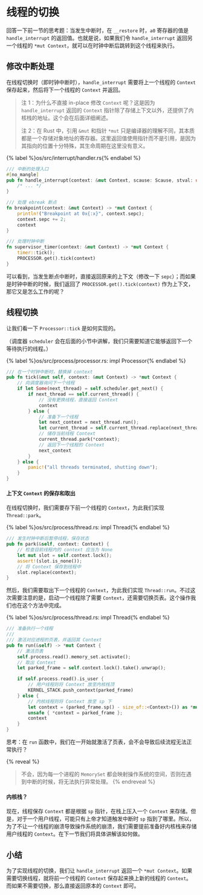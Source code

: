 # 线程的切换

回答一下前一节的思考题：当发生中断时，在 `__restore` 时，`a0` 寄存器的值是 `handle_interrupt` 的返回值。也就是说，如果我们令 `handle_interrupt` 返回另一个线程的 `*mut Context`，就可以在时钟中断后跳转到这个线程来执行。

## 修改中断处理

在线程切换时（即时钟中断时），`handle_interrupt` 需要将上一个线程的 `Context` 保存起来，然后将下一个线程的 `Context` 并返回。

> 注 1：为什么不直接 in-place 修改 `Context` 呢？这是因为 `handle_interrupt` 返回的 `Context` 指针除了存储上下文以外，还提供了内核栈的地址。这个会在后面详细阐述。
>
> 注 2：在 Rust 中，引用 `&mut` 和指针 `*mut` 只是编译器的理解不同，其本质都是一个存储对象地址的寄存器。这里返回值使用指针而不是引用，是因为其指向的位置十分特殊，其生命周期在这里没有意义。

{% label %}os/src/interrupt/handler.rs{% endlabel %}
```rust
/// 中断的处理入口
#[no_mangle]
pub fn handle_interrupt(context: &mut Context, scause: Scause, stval: usize) -> *mut Context {
    /* ... */
}

/// 处理 ebreak 断点
fn breakpoint(context: &mut Context) -> *mut Context {
    println!("Breakpoint at 0x{:x}", context.sepc);
    context.sepc += 2;
    context
}

/// 处理时钟中断
fn supervisor_timer(context: &mut Context) -> *mut Context {
    timer::tick();
    PROCESSOR.get().tick(context)
}
```

可以看到，当发生断点中断时，直接返回原来的上下文（修改一下 `sepc`）；而如果是时钟中断的时候，我们返回了 `PROCESSOR.get().tick(context)` 作为上下文，那它又是怎么工作的呢？

## 线程切换

让我们看一下 `Processor::tick` 是如何实现的。

（调度器 `scheduler` 会在后面的小节中讲解，我们只需要知道它能够返回下一个等待执行的线程。）

{% label %}os/src/process/processor.rs: impl Processor{% endlabel %}
```rust
/// 在一个时钟中断时，替换掉 context
pub fn tick(&mut self, context: &mut Context) -> *mut Context {
    // 向调度器询问下一个线程
    if let Some(next_thread) = self.scheduler.get_next() {
        if next_thread == self.current_thread() {
            // 没有更换线程，直接返回 Context
            context
        } else {
            // 准备下一个线程
            let next_context = next_thread.run();
            let current_thread = self.current_thread.replace(next_thread).unwrap();
            // 储存当前线程 Context
            current_thread.park(*context);
            // 返回下一个线程的 Context
            next_context
        }
    } else {
        panic!("all threads terminated, shutting down");
    }
}
```

#### 上下文 `Context` 的保存和取出

在线程切换时，我们需要存下前一个线程的 `Context`，为此我们实现 `Thread::park`。

{% label %}os/src/process/thread.rs: impl Thread{% endlabel %}
```rust
/// 发生时钟中断后暂停线程，保存状态
pub fn park(&self, context: Context) {
    // 检查目前线程内的 context 应当为 None
    let mut slot = self.context.lock();
    assert!(slot.is_none());
    // 将 Context 保存到线程中
    slot.replace(context);
}
```

然后，我们需要取出下一个线程的 `Context`，为此我们实现 `Thread::run`。不过这次需要注意的是，启动一个线程除了需要 `Context`，还需要切换页表。这个操作我们也在这个方法中完成。

{% label %}os/src/process/thread.rs: impl Thread{% endlabel %}
```rust
/// 准备执行一个线程
///
/// 激活对应进程的页表，并返回其 Context
pub fn run(&self) -> *mut Context {
    // 激活页表
    self.process.read().memory_set.activate();
    // 取出 Context
    let parked_frame = self.context.lock().take().unwrap();

    if self.process.read().is_user {
        // 用户线程则将 Context 放至内核栈顶
        KERNEL_STACK.push_context(parked_frame)
    } else {
        // 内核线程则将 Context 放至 sp 下
        let context = (parked_frame.sp() - size_of::<Context>()) as *mut Context;
        unsafe { *context = parked_frame };
        context
    }
}
```

思考：在 `run` 函数中，我们在一开始就激活了页表，会不会导致后续流程无法正常执行？

{% reveal %}
> 不会，因为每一个进程的 `MemorySet` 都会映射操作系统的空间，否则在遇到中断的时候，将无法执行异常处理。
{% endreveal %}

#### 内核栈？

现在，线程保存 `Context` 都是根据 `sp` 指针，在栈上压入一个 `Context` 来存储。但是，对于一个用户线程，可能只有上帝才知道触发中断时 `sp` 指到了哪里。所以，为了不让一个线程的崩溃导致操作系统的崩溃，我们需要提前准备好内核栈来存储用户线程的 `Context`。在下一节我们将具体讲解该如何做。

## 小结

为了实现线程的切换，我们让 `handle_interrupt` 返回一个 `*mut Context`。如果需要切换线程，就将前一个线程的 `Context` 保存起来换上新的线程的 `Context`。而如果不需要切换，那么直接返回原本的 `Context` 即可。
